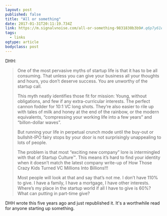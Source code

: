 ```yaml
---
layout: post 
published: false 
title: "All or something" 
date: 2017-01-31T20:11:19.734Z 
link: https://m.signalvnoise.com/all-or-something-9831830b3b9#.q6p7y61e7 
tags:
  - links
ogtype: article 
bodyclass: post 
---
```


DHH:

> One of the most pervasive myths of startup life is that it has to be all consuming. That unless you can give your business all your thoughts and hours, you don’t deserve success. You are unworthy of the startup call.
> 
> This myth neatly identifies those fit for mission: Young, without obligations, and few if any extra-curricular interests. The perfect cannon fodder for 10:1 VC long shots.
They’re also easier to rile up with tales of milk and honey at the end of the rainbow, or the modern equivalents, “compressing your working life into a few years” and “billon-dollar waves”.
> 
> But running your life in perpetual crunch mode until the buy-out or bullshit-IPO fairy stops by your door is not surprisingly unappealing to lots of people.
> 
> The problem is that most “exciting new company” lore is intermingled with that of Startup Culture™. This means it’s hard to find your identity when it doesn’t match the latest company write-up of How Those Crazy Kids Turned VC Millions Into Billions!!!
> 
> Most people will look at that and say that’s not me. I don’t have 110% to give. I have a family, I have a mortgage, I have other interests. Where’s my place in the startup world if all I have to give is 60%? What can putting in part-time give?

DHH wrote this five years ago and just republished it. It's a worthwhile read for anyone starting up something.